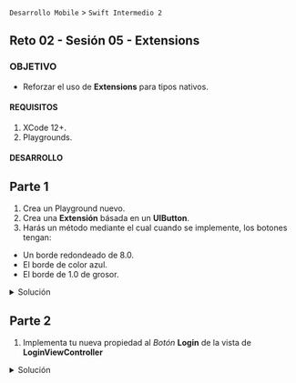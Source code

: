 `Desarrollo Mobile` > `Swift Intermedio 2`
	
## Reto 02 - Sesión 05 -	Extensions

### OBJETIVO 

-  Reforzar el uso de **Extensions** para tipos nativos.

#### REQUISITOS 

1. XCode 12+.
2. Playgrounds.

#### DESARROLLO

## Parte 1

1. Crea un Playground nuevo.
2. Crea una **Extensión** básada en un **UIButton**.
3. Harás un método mediante el cual cuando se implemente, los botones tengan:
* Un borde redondeado de 8.0.
* El borde de color azul.
* El borde de 1.0 de grosor.

<details>
	<summary>Solución</summary>
	<p> Extensión de UIButton </p>

```
extension UIButton {
    func bordered() {
        self.layer.borderWidth = 1.0
        self.layer.borderColor = UIColor.blue.cgColor
        self.layer.cornerRadius = 8.0
    }
}
```
</details>


## Parte 2

1. Implementa tu nueva propiedad al _Botón_ **Login** de la vista de **LoginViewController**

<details>
	<summary>Solución</summary>
	<p> 1. Crear el IBOutlet en la clase LoginViewController.swift </p>
	<p> * @IBOutlet private weak var btnLogin: UIButton! </p>
	<p> 2. Hacer la conexión en LoginView.xib </p>
	<p> 3. En la clase LoginViewController, en el método <i>viewDidLoad</i> implementar la nueva propiedad </p>

```
viewDidLoad() {
	...
	btnLogin.bordered()
}
```
 <p> el resultado debe de ser el siguiente: </p>
 ![](0.png)
</details>